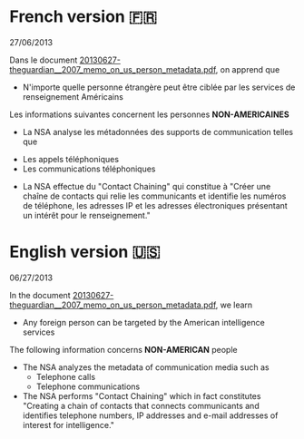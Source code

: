 # French version 🇫🇷

27/06/2013

Dans le document [20130627-theguardian__2007_memo_on_us_person_metadata.pdf](https://git.chevro.fr/Eban/snowden-archive-mirror/src/master/documents/2013/20130627-theguardian__2007_memo_on_us_person_metadata.pdf), on apprend que

* N'importe quelle personne étrangère peut être ciblée par les services de renseignement Américains

Les informations suivantes concernent les personnes __NON-AMERICAINES__

* La NSA analyse les métadonnées des supports de communication telles que
+ Les appels téléphoniques
+  Les communications téléphoniques
*  La NSA effectue du "Contact Chaining" qui constitue à "Créer une chaîne de contacts qui relie les communicants et identifie les numéros de téléphone, les adresses IP et les adresses électroniques présentant un intérêt pour le renseignement."


# English version 🇺🇸

06/27/2013

In the document [20130627-theguardian__2007_memo_on_us_person_metadata.pdf](https://git.chevro.fr/Eban/snowden-archive-mirror/src/master/documents/2013/20130627-theguardian__2007_memo_on_us_person_metadata.pdf), we learn

* Any foreign person can be targeted by the American intelligence services

The following information concerns __NON-AMERICAN__ people

* The NSA analyzes the metadata of communication media such as
	+ Telephone calls
	+ Telephone communications
* The NSA performs "Contact Chaining" which in fact constitutes "Creating a chain of contacts that connects communicants and identifies telephone numbers, IP addresses and e-mail addresses of interest for intelligence."
